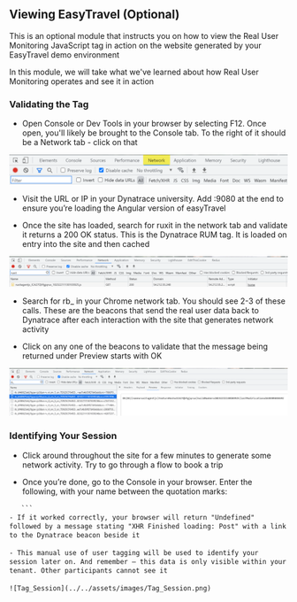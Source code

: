 ## Viewing EasyTravel (Optional)

This is an optional module that instructs you on how to view the Real User Monitoring JavaScript tag in action on the website generated by your EasyTravel demo environment

In this module, we will take what we've learned about how Real User Monitoring operates and see it in action

### Validating the Tag
- Open Console or Dev Tools in your browser by selecting F12. Once open, you'll likely be brought to the Console tab. To the right of it should be a Network tab - click on that

![browser_network_tab](../../assets/images/browser_network_tab.png)

- Visit the URL or IP in your Dynatrace university. Add :9080 at the end to ensure you’re loading the Angular version of easyTravel

- Once the site has loaded, search for ruxit in the network tab and validate it returns a 200 OK status. This is the Dynatrace RUM tag. It is loaded on entry into the site and then cached

![Tag_200_OK](../../assets/images/Tag_200_OK.png)

- Search for rb_ in your Chrome network tab. You should see 2-3 of these calls. These are the beacons that send the real user data back to Dynatrace after each interaction with the site that generates network activity

- Click on any one of the beacons to validate that the message being returned under Preview starts with OK

![Beacon_OK](../../assets/images/Beacon_OK.png)

### Identifying Your Session

- Click around throughout the site for a few minutes to generate some network activity. Try to go through a flow to book a trip

- Once you’re done, go to the Console in your browser. Enter the following, with your name between the quotation marks:

 ```dtrum.identifyUser("")
    ```
- If it worked correctly, your browser will return "Undefined" followed by a message stating "XHR Finished loading: Post" with a link to the Dynatrace beacon beside it

- This manual use of user tagging will be used to identify your session later on. And remember – this data is only visible within your tenant. Other participants cannot see it 

![Tag_Session](../../assets/images/Tag_Session.png)
